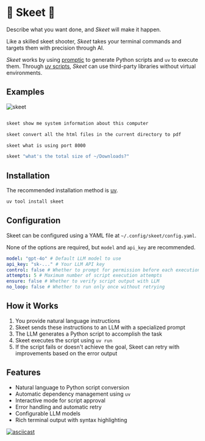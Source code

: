 # 🦅 Skeet 🎯

Describe what you want done, and *Skeet* will make it happen.

Like a skilled skeet shooter, *Skeet* takes your terminal commands and targets them with precision through AI. 

*Skeet* works by using [promptic](https://github.com/knowsuchagency/promptic) to generate Python scripts and `uv` to execute them. Through [uv scripts](https://docs.astral.sh/uv/guides/scripts/), *Skeet* can use third-party libraries without virtual environments.


## Examples

![skeet](https://github.com/user-attachments/assets/aee1e53c-9440-4aac-b89c-75d1df9fd692)

```bash

skeet show me system information about this computer

skeet convert all the html files in the current directory to pdf

skeet what is using port 8000

skeet "what's the total size of ~/Downloads?"
```

## Installation

The recommended installation method is [uv](https://github.com/astral-sh/uv).

```bash
uv tool install skeet
```


## Configuration

Skeet can be configured using a YAML file at `~/.config/skeet/config.yaml`.

None of the options are required, but `model` and `api_key` are recommended.

```yaml
model: "gpt-4o" # Default LLM model to use
api_key: "sk-..." # Your LLM API key
control: false # Whether to prompt for permission before each execution
attempts: 5 # Maximum number of script execution attempts
ensure: false # Whether to verify script output with LLM
no_loop: false # Whether to run only once without retrying
```

## How it Works

1. You provide natural language instructions
2. Skeet sends these instructions to an LLM with a specialized prompt
3. The LLM generates a Python script to accomplish the task
4. Skeet executes the script using `uv run`
5. If the script fails or doesn't achieve the goal, Skeet can retry with improvements based on the error output


## Features

- Natural language to Python script conversion
- Automatic dependency management using `uv`
- Interactive mode for script approval
- Error handling and automatic retry
- Configurable LLM models
- Rich terminal output with syntax highlighting

[![asciicast](https://asciinema.org/a/697023.svg)](https://asciinema.org/a/697023)
